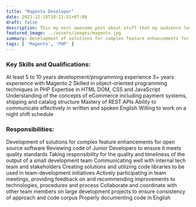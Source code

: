 ```yaml
---
title: "Magento Developer"
date: 2023-12-18T18:12:51+07:00
draft: false
description: This my next awesome post about stuff that my audience love to read.
featured_image: ../assets/images/magento.jpg
summary: Development of solutions for complex feature enhancements for open source software.
tags: [ 'Magento', 'PHP' ]
---
```



### Key Skills and Qualifications:

At least 5 to 10 years development/programming experience
3+ years experience with Magento 2
Skilled in object-oriented programming techniques in PHP
Expertise in HTML DOM, CSS and JavaScript
Understanding of the concepts of eCommerce including payment systems, shipping and catalog structure
Mastery of REST APIs
Ability to communicate effectively in written and spoken English
Willing to work on a night shift schedule
 
### Responsibilities:

Development of solutions for complex feature enhancements for open source software
Reviewing code of Junior Developers to ensure it meets quality standards 
Taking responsibility for the quality and timeliness of the output of a small development team
Communicating well with internal tech team and stakeholders 
Creating solutions and utilizing code libraries to be used in team-development initiatives
Actively participating in team meetings, providing feedback on and recommending improvements to technologies, procedures and process
Collaborate and coordinate with other team members on large development projects to ensure consistency of approach and code corpus
Properly documenting code in English 